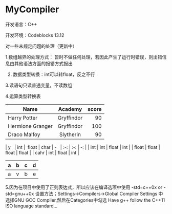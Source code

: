 # MyCompiler
开发语言：C++

开发环境：Codeblocks 13.12


对一些未规定问题的处理（更新中）

1.数组越界的处理方式： 暂时不做任何处理，若因此产生了运行时错误，则出错信息由其他语法方面的报错方式报出


2. 数据类型转换：int可以转float，反之不行

3.读语句只读普通变量，不读数组

4.运算类型转换表

| Name | Academy | score | 
| - | :-: | -: | 
| Harry Potter | Gryffindor| 90 | 
| Hermione Granger | Gryffindor | 100 | 
| Draco Malfoy | Slytherin | 90 |

| y   | int  |  float | char 
| -   | :-: | :-: | -: |
| int | int     |   float   | int |
| float  | float  | float  | float |
| cahr   | int  |   float  | int |

| a | b | c | d |
| - | :-: | :-: | -: |
| a | v | b | e |
		
5.因为在项目中使用了正则表达式，所以应该在编译选项中使用
-std=c++0x or -std=gnu++0x
设置方法；Settings->Compilers->Global Compiler Settings
中选择GNU GCC Compiler,然后在Categories中勾选
Have g++ follow the C++11 ISO language standard...
